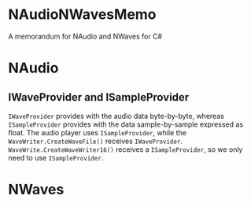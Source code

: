 # NAudioNWavesMemo
A memorandum for NAudio and NWaves for C#

# NAudio

## IWaveProvider and ISampleProvider

`IWaveProvider` provides with the audio data byte-by-byte, whereas `ISampleProvider` provides with the data sample-by-sample expressed as float. The audio player uses `ISampleProvider`, while the `WaveWriter.CreateWaveFile()` receives `IWaveProvider`. `WaveWrite.CreateWaveWriter16()` receives a `ISampleProvider`, so we only need to use `ISampleProvider`.

# NWaves
